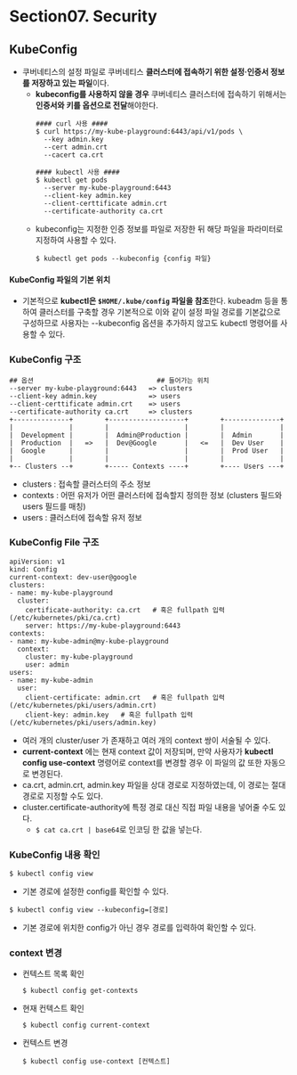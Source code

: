 # Section07. Security

## KubeConfig

- 쿠버네티스의 설정 파일로 쿠버네티스 **클러스터에 접속하기 위한 설정·인증서 정보를 저장하고 있는 파일**이다.
  - **kubeconfig를 사용하지 않을 경우** 쿠버네티스 클러스터에 접속하기 위해서는 **인증서와 키를 옵션으로 전달**해야한다.
    ```
    #### curl 사용 ####
    $ curl https://my-kube-playground:6443/api/v1/pods \
      --key admin.key
      --cert admin.crt
      --cacert ca.crt
    
    #### kubectl 사용 ####
    $ kubectl get pods
      --server my-kube-playground:6443
      --client-key admin.key
      --client-certtificate admin.crt
      --certificate-authority ca.crt
    ```
  - kubeconfig는 지정한 인증 정보를 파일로 저장한 뒤 해당 파일을 파라미터로 지정하여 사용할 수 있다.
    ```
    $ kubectl get pods --kubeconfig {config 파일}
    ```

#### KubeConfig 파일의 기본 위치

- 기본적으로 **kubectl은 `$HOME/.kube/config` 파일을 참조**한다. kubeadm 등을 통하여 클러스터를 구축할 경우 기본적으로 이와 같이 설정 파일 경로를 기본값으로 구성하므로 사용자는 --kubeconfig 옵션을 추가하지 않고도 kubectl 명령어를 사용할 수 있다.

### KubeConfig 구조

```
## 옵션                               ## 들어가는 위치
--server my-kube-playground:6443   => clusters
--client-key admin.key             => users
--client-certtificate admin.crt    => users
--certificate-authority ca.crt     => clusters
+--------------+        +-------------------+        +--------------+
|              |        |                   |        |              |
|  Development |        |  Admin@Production |        |  Admin       |
|  Production  |   =>   |  Dev@Google       |   <=   |  Dev User    |
|  Google      |        |                   |        |  Prod User   |
|              |        |                   |        |              |
+-- Clusters --+        +----- Contexts ----+        +---- Users ---+
```
- clusters : 접속할 클러스터의 주소 정보
- contexts : 어떤 유저가 어떤 클러스터에 접속할지 정의한 정보 (clusters 필드와 users 필드를 매칭)
- users : 클러스터에 접속할 유저 정보

### KubeConfig File 구조

```
apiVersion: v1
kind: Config
current-context: dev-user@google
clusters:
- name: my-kube-playground
  cluster:
    certificate-authority: ca.crt   # 혹은 fullpath 입력 (/etc/kubernetes/pki/ca.crt)
    server: https://my-kube-playground:6443
contexts:
- name: my-kube-admin@my-kube-playground
  context:
    cluster: my-kube-playground
    user: admin
users:
- name: my-kube-admin
  user:
    client-certificate: admin.crt   # 혹은 fullpath 입력 (/etc/kubernetes/pki/users/admin.crt)
    client-key: admin.key   # 혹은 fullpath 입력 (/etc/kubernetes/pki/users/admin.key)
```
- 여러 개의 cluster/user 가 존재하고 여러 개의 context 쌍이 서술될 수 있다.
- **current-context** 에는 현재 context 값이 저장되며, 만약 사용자가 **kubectl config use-context** 명령어로 context를 변경할 경우 이 파일의 값 또한 자동으로 변경된다.
- ca.crt, admin.crt, admin.key 파일을 상대 경로로 지정하였는데, 이 경로는 절대 경로로 지정할 수도 있다.
- cluster.certificate-authority에 특정 경로 대신 직접 파일 내용을 넣어줄 수도 있다.
  - `$ cat ca.crt | base64`로 인코딩 한 값을 넣는다.

### KubeConfig 내용 확인

```
$ kubectl config view
```
- 기본 경로에 설정한 config를 확인할 수 있다.

```
$ kubectl config view --kubeconfig=[경로]
```
- 기본 경로에 위치한 config가 아닌 경우 경로를 입력하여 확인할 수 있다.

### context 변경

- 컨텍스트 목록 확인
  ```
  $ kubectl config get-contexts
  ```

- 현재 컨텍스트 확인
  ```
  $ kubectl config current-context
  ```

- 컨텍스트 변경
  ```
  $ kubectl config use-context [컨텍스트]
  ```

